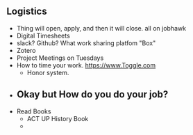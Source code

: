 ## Logistics
- Thing will open, apply, and then it will close. all on jobhawk
- Digital Timesheets
- slack? Github? What work sharing platfom "Box"
- Zotero
- Project Meetings on Tuesdays
- How to time your work. https://www.Toggle.com
	- Honor system.
- ## Okay but How do you do your job?
- Read Books
	- ACT UP History Book
	-